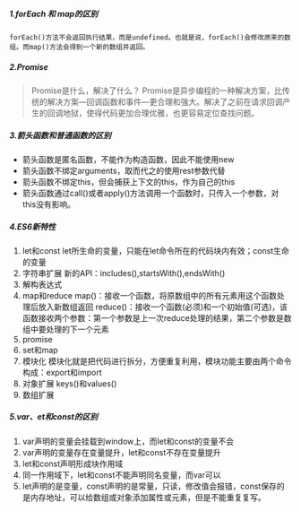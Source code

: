 ##### 1.forEach 和 map的区别
	forEach()方法不会返回执行结果，而是undefined。也就是说，forEach()会修改原来的数组。而map()方法会得到一个新的数组并返回。

##### 2.Promise
> Promise是什么，解决了什么？
	Promise是异步编程的一种解决方案，比传统的解决方案—回调函数和事件—更合理和强大。解决了之前在请求回调产生的回调地狱，使得代码更加合理优雅，也更容易定位查找问题。

##### 3.箭头函数和普通函数的区别
- 箭头函数是匿名函数，不能作为构造函数，因此不能使用new
- 箭头函数不绑定arguments，取而代之的使用rest参数代替
- 箭头函数不绑定this，但会捕获上下文的this，作为自己的this
- 箭头函数通过call()或者apply()方法调用一个函数时，只传入一个参数，对this没有影响。

##### 4.ES6新特性
1.	let和const
	let所生命的变量，只能在let命令所在的代码块内有效；const生命的变量
2.	字符串扩展
	新的API：includes(),startsWith(),endsWith()
3.	解构表达式
4.	map和reduce
	map()：接收一个函数，将原数组中的所有元素用这个函数处理后放入新数组返回
	reduce()：接收一个函数(必须)和一个初始值(可选)，该函数接收两个参数：第一个参数是上一次reduce处理的结果，第二个参数是数组中要处理的下一个元素
5.	promise
6.	set和map
7.	模块化
	模块化就是把代码进行拆分，方便重复利用，模块功能主要由两个命令构成：export和import
8.	对象扩展
	keys()和values()
9.	数组扩展
##### 5.var、et和const的区别
1.	var声明的变量会挂载到window上，而let和const的变量不会
2.	var声明的变量存在变量提升，let和const不存在变量提升
3.	let和const声明形成块作用域
4.	同一作用域下，let和const不能声明同名变量，而var可以
5.	let声明的是变量，const声明的是常量，只读，修改值会报错，const保存的是内存地址，可以给数组或对象添加属性或元素，但是不能重复复写。
